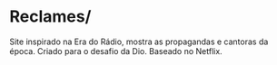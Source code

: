 # Reclames/
Site inspirado na Era do Rádio, mostra as propagandas e cantoras da época. 
Criado para o desafio da Dio. Baseado no Netflix.
